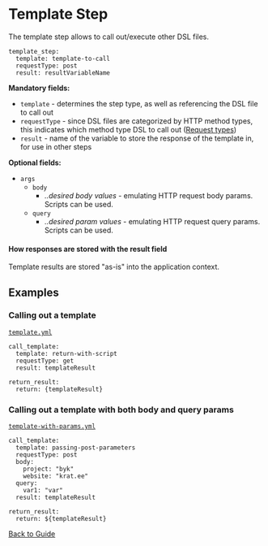 # Template Step

The template step allows to call out/execute other DSL files.

```
template_step:
  template: template-to-call
  requestType: post
  result: resultVariableName
```

**Mandatory fields:**

* `template` - determines the step type, as well as referencing the DSL file to call out
* `requestType` - since DSL files are categorized by HTTP method types, this indicates which method type DSL to call
  out ([Request types](../GUIDE.md#Request-types))
* `result` - name of the variable to store the response of the template in, for use in other steps

**Optional fields:**

* `args`
    * `body`
        * *..desired body values* - emulating HTTP request body params. Scripts can be used.
    * `query`
        * *..desired param values* - emulating HTTP request query params. Scripts can be used.

#### How responses are stored with the result field

Template results are stored "as-is" into the application context.

## Examples

### Calling out a template

[`template.yml`](../../DSL/GET/steps/template/template.yml)

```
call_template:
  template: return-with-script
  requestType: get
  result: templateResult

return_result:
  return: {templateResult}
```

### Calling out a template with both body and query params

[`template-with-params.yml`](../../DSL/GET/steps/template/template-with-params.yml)

```
call_template:
  template: passing-post-parameters
  requestType: post
  body:
    project: "byk"
    website: "krat.ee"
  query:
    var1: "var"
  result: templateResult

return_result:
  return: ${templateResult}
```

[Back to Guide](../GUIDE.md#Writing-DSL-files)
